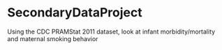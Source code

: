 # SecondaryDataProject
Using the CDC PRAMStat 2011 dataset, look at infant morbidity/mortality and maternal smoking behavior
